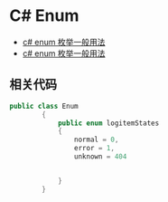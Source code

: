 # C# Enum

- [c# enum 枚举一般用法](https://blog.csdn.net/jiegemena/article/details/78862788)
- [c# enum 枚举一般用法](https://blog.csdn.net/jiegemena/article/details/78862788)

## 相关代码

```c#
public class Enum
        {
            public enum logitemStates
            {
                normal = 0,
                error = 1,
                unknown = 404


            }
        }
```
